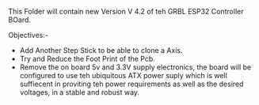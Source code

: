 This Folder will contain new Version V 4.2 of teh GRBL ESP32 Controller BOard.

Objectives:-

* Add Another Step Stick to be able to clone a Axis.
* Try and Reduce the Foot Print of the Pcb.
* Remove the on board 5v and 3.3V supply electronics, the board will be configured to use teh ubiquitous ATX power suply which is well suffiecent in proviting teh power requirements as well as the desired voltages, in a stable and robust way.
